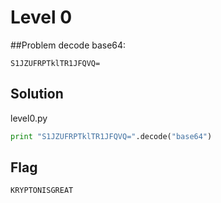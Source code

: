 # Level 0
##Problem
decode base64:
```
S1JZUFRPTklTR1JFQVQ=
```

## Solution
level0.py
```python
print "S1JZUFRPTklTR1JFQVQ=".decode("base64")
```

## Flag
```
KRYPTONISGREAT
```
